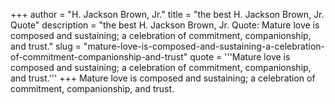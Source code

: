 +++
author = "H. Jackson Brown, Jr."
title = "the best H. Jackson Brown, Jr. Quote"
description = "the best H. Jackson Brown, Jr. Quote: Mature love is composed and sustaining; a celebration of commitment, companionship, and trust."
slug = "mature-love-is-composed-and-sustaining-a-celebration-of-commitment-companionship-and-trust"
quote = '''Mature love is composed and sustaining; a celebration of commitment, companionship, and trust.'''
+++
Mature love is composed and sustaining; a celebration of commitment, companionship, and trust.
